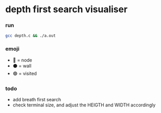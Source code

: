 # depth first search visualiser

### run
```bash
gcc depth.c && ./a.out
```


### emoji
- 🔴 = node
- ⚫️ = wall
- 🟢 = visited



### todo

- add breath first search
- check terminal size, and adjust the HEIGTH and WIDTH accordingly
